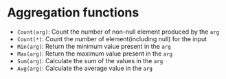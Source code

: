 # Aggregation functions
- `Count(arg)`: Count the number of non-null element produced by the `arg`
- `Count(*)`: Count the number of element(including null) for the input
- `Min(arg)`: Return the minimum value present in the `arg`
- `Max(arg)`: Return the maximum value present in the `arg`
- `Sum(arg)`: Calculate the sum of the values in the `arg`
- `Avg(arg)`: Calculate the average value in the `arg`